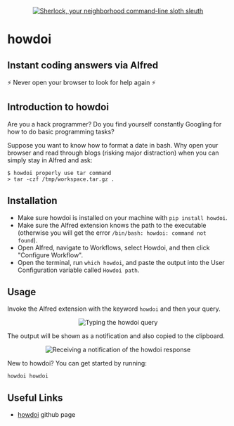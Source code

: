 <p align="center">
    <a href="https://pypi.python.org/pypi/howdoi">
        <img src="https://www.dropbox.com/s/dk13iy2uoufdwr7/HowDoIcolor512.png?raw=1" alt="Sherlock, your neighborhood command-line sloth sleuth" />
    </a>
</p>

# howdoi

## Instant coding answers via Alfred

⚡ Never open your browser to look for help again ⚡

## Introduction to howdoi

Are you a hack programmer? Do you find yourself constantly Googling for
how to do basic programming tasks?

Suppose you want to know how to format a date in bash. Why open your
browser and read through blogs (risking major distraction) when you can
simply stay in Alfred and ask:

    $ howdoi properly use tar command
    > tar -czf /tmp/workspace.tar.gz .

## Installation

- Make sure howdoi is installed on your machine with `pip install howdoi`.
- Make sure the Alfred extension knows the path to the executable (otherwise you will get the error `/bin/bash: howdoi: command not found`).
- Open Alfred, navigate to Workflows, select Howdoi, and then click "Configure Workflow".
- Open the terminal, run `which howdoi`, and paste the output into the User Configuration variable called `Howdoi path`.

## Usage

Invoke the Alfred extension with the keyword `howdoi` and then your query.

<p align="center">
    <img src="https://www.dropbox.com/s/dkcqzd2qoppvsn2/howdoi-alfred-window.png?raw=1" alt="Typing the howdoi query" />
</p>

The output will be shown as a notification and also copied to the clipboard.

<p align="center">
    <img src="https://www.dropbox.com/s/l3opn1on1ak07ty/howdoi-notification.png?raw=1" alt="Receiving a notification of the howdoi response" />
</p>

New to howdoi? You can get started by running:

    howdoi howdoi

## Useful Links

- [howdoi](https://github.com/gleitz/howdoi/) github page
